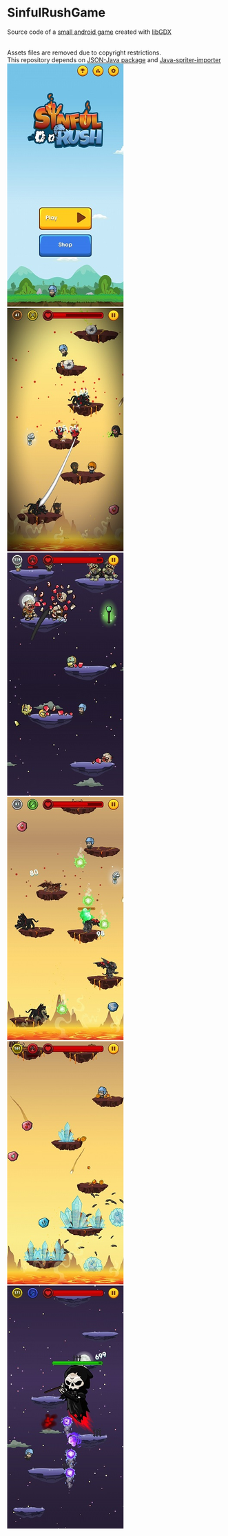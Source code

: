 # SinfulRushGame
Source code of a [small android game](https://play.google.com/store/apps/details?id=com.pizzaroof.sinfulrush) created with [libGDX](https://libgdx.badlogicgames.com/) <br><br>

Assets files are removed due to copyright restrictions.<br>
This repository depends on [JSON-Java package](https://github.com/stleary/JSON-java) and [Java-spriter-importer](https://github.com/Trixt0r/spriter) <br>
<img src="screenshots/img1.jpg"> <img src="screenshots/img2.jpg"> <br>
<img src="screenshots/img3.jpg"> <img src="screenshots/img4.jpg"> <br>
<img src="screenshots/img5.jpg"> <img src="screenshots/img6.jpg"> <br>
